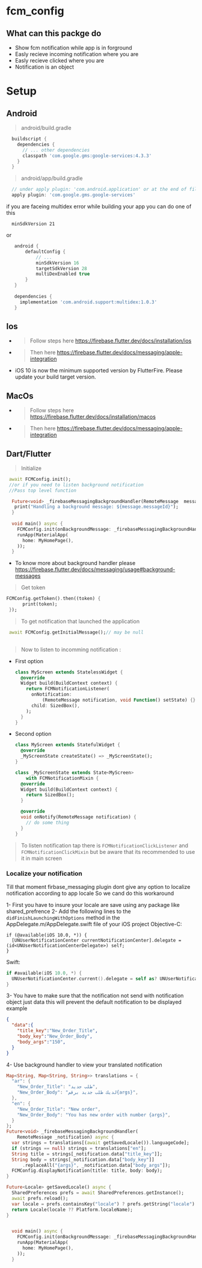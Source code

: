 # fcm_config
## What can this  packge do
- Show fcm notification while app is in forground
- Easly recieve incoming notification where you are
- Easly recieve clicked  where you are
- Notification is an object

# Setup
## Android
>  android/build.gradle
  ```gradle
    buildscript {
      dependencies {
        // ... other dependencies
        classpath 'com.google.gms:google-services:4.3.3'
      }
    }
  ```
>  android/app/build.gradle
  ```gradle
    // under apply plugin: 'com.android.application' or at the end of file
    apply plugin: 'com.google.gms.google-services'
  ```
if you are faceing multidex error while building your app you can do one of this

  ``` 
    minSdkVersion 21 
  ```
  or 

  ```gradle
     android {
         defaultConfig {
             // ...
             minSdkVersion 16
             targetSdkVersion 28
             multiDexEnabled true 
         }
     }
     
     dependencies {
       implementation 'com.android.support:multidex:1.0.3'
     }
  ```

## Ios
- > Follow steps here https://firebase.flutter.dev/docs/installation/ios
- > Then  here https://firebase.flutter.dev/docs/messaging/apple-integration
- iOS 10 is now the minimum supported version by FlutterFire. Please update your build target version.
  
## MacOs
- > Follow steps here https://firebase.flutter.dev/docs/installation/macos
- > Then  here https://firebase.flutter.dev/docs/messaging/apple-integration


## Dart/Flutter

> Initialize
```dart
 await FCMConfig.init();
 //or if you need to listen background notification
 //Pass top level function

  Future<void> _firebaseMessagingBackgroundHandler(RemoteMessage  message) async {
   print("Handling a background message: ${message.messageId}");
  }
  
  void main() async {
    FCMConfig.init(onBackgroundMessage: _firebaseMessagingBackgroundHandler);
    runApp(MaterialApp(
      home: MyHomePage(),
    ));
  }
```
- To know more about background handler please https://firebase.flutter.dev/docs/messaging/usage#background-messages

> Get token
```dart
FCMConfig.getToken().then((token) {
      print(token);
 });
 ```
>To get notification that launched the application 
```dart
 await FCMConfig.getInitialMessage();// may be null
 
```

> Now to listen to incomming notification :
-  First option
   ```dart
   class MyScreen extends StatelessWidget {
     @override
     Widget build(BuildContext context) {
       return FCMNotificationListener(
         onNotification:
             (RemoteMessage notification, void Function() setState) {},
         child: SizedBox(),
       );
     }
   }
   ```
- Second option

   ```dart
   class MyScreen extends StatefulWidget {
     @override
     _MyScreenState createState() => _MyScreenState();
   }
   
   class _MyScreenState extends State<MyScreen>
       with FCMNotificationMixin {
     @override
     Widget build(BuildContext context) {
       return SizedBox();
     }
   
     @override
     void onNotify(RemoteMessage notification) {
       // do some thing
     }
   }
   
   ```

> To listen notification tap there is `FCMNotificationClickListener` and `FCMNotificationClickMixin` but be aware that its recommended to use it in main screen


### Localize your notification
Till that moment firbase_messaging plugin dont give any option to localize notification according to app locale
So we cand do this workaround

1- First you have to insure your locale are save using any package like shared_prefrence
2- Add the following lines to the `didFinishLaunchingWithOptions` method in the AppDelegate.m/AppDelegate.swift file of your iOS project
Objective-C:
```objc
if (@available(iOS 10.0, *)) {
  [UNUserNotificationCenter currentNotificationCenter].delegate = (id<UNUserNotificationCenterDelegate>) self;
}
```

Swift:
```swift
if #available(iOS 10.0, *) {
  UNUserNotificationCenter.current().delegate = self as? UNUserNotificationCenterDelegate
}
```

3- You have to make sure that the notification not send with notification object just data this will prevent the default notification to be displayed
example
```json
{
  "data":{
    "title_key":"New_Order_Title",
    "body_key":"New_Order_Body",
    "body_args":"150",
  }
}
```

4- Use background handler to view your translated notification

```dart
Map<String, Map<String, String>> translations = {
  "ar": {
    "New_Order_Title": "طلب جديد",
    "New_Order_Body": "لديك طلب جديد برقم{args}",
  },
  "en": {
    "New_Order_Title": "New order",
    "New_Order_Body": "You has new order with number {args}",
  }
};
Future<void> _firebaseMessagingBackgroundHandler(
    RemoteMessage _notification) async {
  var strings = translations[(await getSavedLocale()).languageCode];
  if (strings == null) strings = translations["en"];
  String title = strings[_notification.data["title_key"]];
  String body = strings[_notification.data["body_key"]]
      .replaceAll("{args}", _notification.data["body_args"]);
  FCMConfig.displayNotification(title: title, body: body);
}

Future<Locale> getSavedLocale() async {
  SharedPreferences prefs = await SharedPreferences.getInstance();
  await prefs.reload();
  var locale = prefs.containsKey("locale") ? prefs.getString("locale") : null;
  return Locale(locale ?? Platform.localeName);
}


  void main() async {
    FCMConfig.init(onBackgroundMessage: _firebaseMessagingBackgroundHandler);
    runApp(MaterialApp(
      home: MyHomePage(),
    ));
  }
```